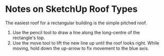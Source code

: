 ---
---
# Notes on SketchUp Roof Types

The easiest roof for a rectangular building is the simple pitched roof.

1. Use the pencil tool to draw a line along the long-centre of the rectangle's top.
2. Use the move tool to lift the new line up until the roof looks right. While moving, hold down the up-arrow to fix movement to the blue axis. 
